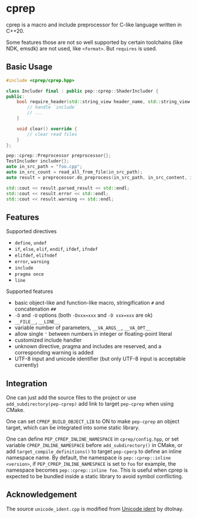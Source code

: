 # cprep

cprep is a macro and include preprocessor for C-like language written in C++20.

Some features those are not so well supported by certain toolchains (like NDK, emsdk) are not used, like `<format>`. But `requires` is used.

## Basic Usage

```c++
#include <cprep/cprep.hpp>

class Includer final : public pep::cprep::ShaderIncluder {
public:
    bool require_header(std::string_view header_name, std::string_view file_path, Result &result) override {
        // handle `include`
        // ...
    }

    void clear() override {
        // clear read files
    }
};

pep::cprep::Preprocessor preprocessor{};
TestIncluder includer{};
auto in_src_path = "foo.cpp";
auto in_src_count = read_all_from_file(in_src_path);
auto result = preprocessor.do_preprocess(in_src_path, in_src_content, includer);

std::cout << result.parsed_result << std::endl;
std::cout << result.error << std::endl;
std::cout << result.warning << std::endl;
```

## Features

Supported directives
* `define`, `undef`
* `if`, `else`, `elif`, `endif`, `ifdef`, `ifndef`
* `elifdef`, `elifndef`
* `error`, `warning`
* `include`
* `pragma once`
* `line`

Supported features
* basic object-like and function-like macro, stringification `#` and concatenation `##`
* `-D` and `-U` options (both `-Dxxx=xxx` and `-D xxx=xxx` are ok)
* `__FILE__`, `__LINE__`
* variable number of parameters, `__VA_ARGS__`, `__VA_OPT__`
* allow single `'` between numbers in integer or floating-point literal
* customized include handler
* unknown directive, pragma and includes are reserved, and a corresponding warning is added
* UTF-8 input and unicode identifier (but only UTF-8 input is acceptable currently)

## Integration

One can just add the source files to the project or use `add_subdirectory(pep-cprep)` add link to target `pep-cprep` when using CMake.

One can set `CPREP_BUILD_OBJECT_LIB` to ON to make `pep-cprep` an object target, which can be integrated into some static library.

One can define `PEP_CPREP_INLINE_NAMESPACE` in `cprep/config.hpp`, or set variable `CPREP_INLINE_NAMESPACE` before `add_subdirectory()` in CMake, or add `target_compile_definitions()` to target `pep-cperp` to define an inline namespace name. By default, the namespace is `pep::cprep::inline <version>`, if `PEP_CPREP_INLINE_NAMESPACE` is set to `foo` for example, the namespace becomes `pep::cprep::inline foo`. This is useful when cprep is expected to be bundled inside a static library to avoid symbol conflicting.

## Acknowledgement

The source `unicode_ident.cpp` is modified from [Unicode ident](https://github.com/dtolnay/unicode-ident) by dtolnay.

